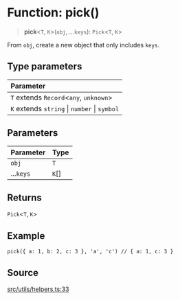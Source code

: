 # Function: pick()

> **pick**\<`T`, `K`\>(`obj`, ...`keys`): `Pick`\<`T`, `K`\>

From `obj`, create a new object that only includes `keys`.

## Type parameters

| Parameter |
| :------ |
| `T` extends `Record`\<`any`, `unknown`\> |
| `K` extends `string` \| `number` \| `symbol` |

## Parameters

| Parameter | Type |
| :------ | :------ |
| `obj` | `T` |
| ...`keys` | `K`[] |

## Returns

`Pick`\<`T`, `K`\>

## Example

```
pick({ a: 1, b: 2, c: 3 }, 'a', 'c') // { a: 1, c: 3 }
```

## Source

[src/utils/helpers.ts:33](https://github.com/colelawrence/dexter/blob/6b94c49/src/utils/helpers.ts#L33)
